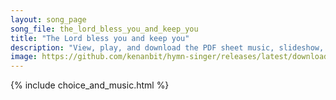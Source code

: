 ```yaml
---
layout: song_page
song_file: the_lord_bless_you_and_keep_you
title: "The Lord bless you and keep you"
description: "View, play, and download the PDF sheet music, slideshow, and audio. Lyrics: The Lord bless you and keep you; the Lord lift his countenance upon you, and give you peace, and give you peace; the Lord make his face to shine upon ... english theist 4part"
image: https://github.com/kenanbit/hymn-singer/releases/latest/download/the_lord_bless_you_and_keep_you-trad.png
---
```


{% include choice_and_music.html %}